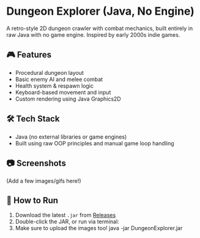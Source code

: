 # Dungeon Explorer (Java, No Engine)

A retro-style 2D dungeon crawler with combat mechanics, built entirely in raw Java with no game engine. Inspired by early 2000s indie games.

## 🎮 Features
- Procedural dungeon layout
- Basic enemy AI and melee combat
- Health system & respawn logic
- Keyboard-based movement and input
- Custom rendering using Java Graphics2D

## 🛠️ Tech Stack
- Java (no external libraries or game engines)
- Built using raw OOP principles and manual game loop handling

## 📷 Screenshots
(Add a few images/gifs here!)

## 💾 How to Run
1. Download the latest `.jar` from [Releases](./releases)
2. Double-click the JAR, or run via terminal:
3. Make sure to upload the images too!
java -jar DungeonExplorer.jar
